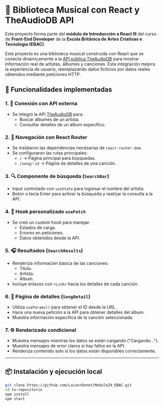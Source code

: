 # 🎵 Biblioteca Musical con React y TheAudioDB API

Este proyecto forma parte del **módulo de Introducción a React III** del curso de **Front-End Developer** de la **Escola Britânica de Artes Criativas e Tecnologia (EBAC)**.

Este proyecto es una biblioteca musical construida con React que se conecta dinámicamente a la [API pública TheAudioDB](https://www.theaudiodb.com/api_guide.php) para mostrar información real de artistas, álbumes y canciones. Esta integración mejora la experiencia de usuario, reemplazando datos ficticios por datos reales obtenidos mediante peticiones HTTP.

## 🚀 Funcionalidades implementadas

### 1. 🔗 Conexión con API externa
- Se integró la API [TheAudioDB](https://www.theaudiodb.com/) para:
  - Buscar álbumes de un artista.
  - Consultar detalles de un álbum específico.

### 2. 🧭 Navegación con React Router
- Se instalaron las dependencias necesarias de `react-router-dom`.
- Se configuraron las rutas principales:
  - `/` → Página principal para búsquedas.
  - `/song/:id` → Página de detalles de una canción.

### 3. 🔍 Componente de búsqueda (`SearchBar`)
- Input controlado con `useState` para ingresar el nombre del artista.
- Botón o tecla Enter para activar la búsqueda y realizar la consulta a la API.

### 4. 📡 Hook personalizado `useFetch`
- Se creó un custom hook para manejar:
  - Estados de carga.
  - Errores en peticiones.
  - Datos obtenidos desde la API.

### 5. 🎧 Resultados (`SearchResults`)
- Renderiza información básica de las canciones:
  - Título.
  - Artista.
  - Álbum.
- Incluye enlaces con `<Link>` hacia los detalles de cada canción.

### 6. 📝 Página de detalles (`SongDetail`)
- Utiliza `useParams()` para obtener el ID desde la URL.
- Hace una nueva petición a la API para obtener detalles del álbum.
- Muestra información específica de la canción seleccionada.

### 7. ⚙️ Renderizado condicional
- Muestra mensajes mientras los datos se están cargando ("Cargando...").
- Muestra mensajes de error claros si hay fallos en la API.
- Renderiza contenido solo si los datos están disponibles correctamente.

---

## 📦 Instalación y ejecución local

```bash
git clone https://github.com/LainerDonet/Modulo29_EBAC.git
cd tu-repositorio
npm install
npm start


